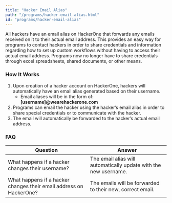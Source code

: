 ```yaml
---
title: "Hacker Email Alias"
path: "/programs/hacker-email-alias.html"
id: "programs/hacker-email-alias"
---
```


All hackers have an email alias on HackerOne that forwards any emails received on it to their actual email address. This provides an easy way for programs to contact hackers in order to share credentials and information regarding how to set up custom workflows without having to access their actual email address. Programs now no longer have to share credentials through excel spreadsheets, shared documents, or other means. 

### How It Works
1. Upon creation of a hacker account on HackerOne, hackers will automatically have an email alias generated based on their username. 
     * Email aliases will be in the form of: <b>[username]@wearehackerone.com</b>
2. Programs can email the hacker using the hacker’s email alias in order to share special credentials or to communicate with the hacker. 
3. The email will automatically be forwarded to the hacker’s actual email address.

### FAQ

Question | Answer
-------- | -------
What happens if a hacker changes their username? | The email alias will automatically update with the new username.
What happens if a hacker changes their email address on HackerOne? | The emails will be forwarded to their new, correct email.
